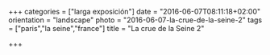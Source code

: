 +++
categories = ["larga exposición"]
date = "2016-06-07T08:11:18+02:00"
orientation = "landscape"
photo = "2016-06-07-la-crue-de-la-seine-2"
tags = ["paris","la seine","france"]
title = "La crue de la Seine 2"

+++
